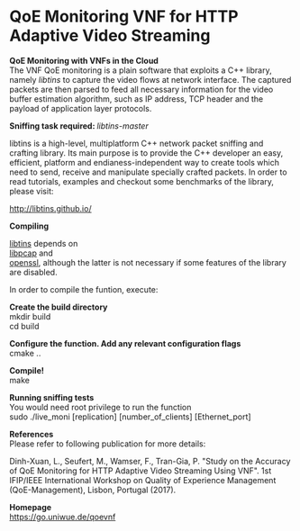 # QoE Monitoring VNF for HTTP Adaptive Video Streaming

<b> QoE Monitoring with VNFs in the Cloud </b> <br />
The VNF QoE monitoring is a plain software that exploits a C++ library, namely <i>libtins</i> to capture the video flows at network interface. The captured packets are then parsed to feed all necessary information for the video buffer estimation algorithm, such as IP address, TCP header and the payload of application layer protocols.

<b> Sniffing task required: </b> <i> libtins-master </i> <br />

libtins is a high-level, multiplatform C++ network packet sniffing and 
crafting library. Its main purpose is to provide the C++ developer an easy, efficient, 
platform and endianess-independent way to create tools which need to 
send, receive and manipulate specially crafted packets.
In order to read tutorials, examples and checkout some benchmarks of the
library, please visit:

http://libtins.github.io/

<b> Compiling </b>

[libtins](http://libtins.github.io/) depends on  <br />
[libpcap](http://www.tcpdump.org/) and  <br />
[openssl](http://www.openssl.org/), although the latter is not necessary if some features of the library are disabled. <br />

In order to compile the funtion, execute: <br />

<b> Create the build directory </b> <br />
mkdir build <br />
cd build <br />

<b> Configure the function. Add any relevant configuration flags </b> <br />
cmake .. <br />

<b> Compile! </b> <br />
make

<b> Running sniffing tests </b> <br />
You would need root privilege to run the function <br />
sudo ./live_moni [replication] [number_of_clients] [Ethernet_port] <br />

<b> References </b> <br />
Please refer to following publication for more details:

Dinh-Xuan, L., Seufert, M., Wamser, F., Tran-Gia, P. "Study on the Accuracy of QoE Monitoring for HTTP Adaptive Video Streaming Using VNF". 1st IFIP/IEEE International Workshop on Quality of Experience Management (QoE-Management), Lisbon, Portugal (2017).

<b> Homepage </b> <br />
<a href = "https://go.uniwue.de/qoevnf"> https://go.uniwue.de/qoevnf </a>

